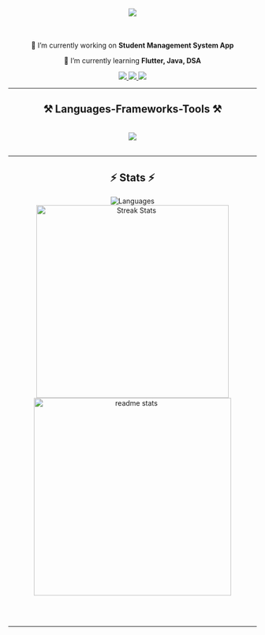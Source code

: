 <!--
**Mks30d/Mks30d** is a ✨ _special_ ✨ repository because its `README.md` (this file) appears on your GitHub profile.

Here are some ideas to get you started:

- 🔭 I’m currently working on ...
- 🌱 I’m currently learning ...
- 👯 I’m looking to collaborate on ...
- 🤔 I’m looking for help with ...
- 💬 Ask me about ...
- 📫 How to reach me: ...
- 😄 Pronouns: ...
- ⚡ Fun fact: ...
-->

<h1 align="center">
    <img src="https://readme-typing-svg.herokuapp.com/?font=Righteous&size=35&center=true&vCenter=true&width=500&height=70&duration=5000&lines=Hi+There!+👋;+I'm+Manish+Kumar+Sharma!;" />
</h1>

<br/>

<div align="center">
 
 🔭 I’m currently working on **Student Management System App**
 
 🌱 I’m currently learning **Flutter, Java, DSA**

 </div>
 
<div align="center"> 
  <a href="mailto:mks30d@gmail.com">
    <img src="https://img.shields.io/badge/Gmail-333333?style=for-the-badge&logo=gmail&logoColor=red" />
  </a>
  <a href="https://www.linkedin.com/in/mks30d/" target="_blank">
    <img src="https://img.shields.io/badge/LinkedIn-0077B5?style=for-the-badge&logo=linkedin&logoColor=white" target="_blank" />
  </a>
  <a href="https://Mks30d.github.io" target="_blank">
     <img src="https://img.shields.io/badge/Portfolio-FF5722?style=for-the-badge&logo=todoist&logoColor=white" target="_blank" /> <!-- sqlite, safari, google-chrome are other good icon options -->
  </a>
</div>

 <hr/>
 
<h2 align="center">⚒️ Languages-Frameworks-Tools ⚒️</h2>
<br/>
<div align="center">
    <img src="https://skillicons.dev/icons?i=flutter,dart,java,html,css,javascript,idea,github,git" />
</div>

<br/>
<hr/>

<h2 align="center">⚡ Stats ⚡</h2>

<div align=center>

  <img align="center" src="https://github-readme-stats.vercel.app/api/top-langs?username=mks30d&show_icons=true&theme=transparent&text_color=006aff&border_color=006aff&rank_icon=github&border_radius=10&locale=en&layout=compact" alt="Languages" />

<br>
  <img width=390 src="https://streak-stats.demolab.com?user=Mks30d&theme=transparent&border=006AFF&border_radius=10" alt="Streak Stats"/>
<br>

  <img width=400 src="https://github-readme-stats.vercel.app/api?username=mks30d&count_private=true&show_icons=true&theme=transparent&text_color=006aff&border_color=006aff&rank_icon=github&border_radius=10" alt="readme stats" />
  
</div>

<br/><br/>

<hr/>

<br/>
